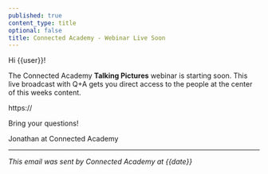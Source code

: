 ```yaml
---
published: true
content_type: title
optional: false
title: Connected Academy - Webinar Live Soon
---
```

Hi {{user}}!

The Connected Academy **Talking Pictures** webinar is starting soon. This live broadcast with Q+A gets you direct access to the people at the center of this weeks content.

https://<replacewithyourdomain>

Bring your questions!

Jonathan at Connected Academy

----
_This email was sent by Connected Academy at {{date}}_

